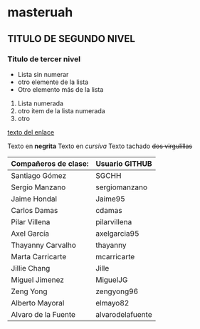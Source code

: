 # masteruah

## TITULO DE SEGUNDO NIVEL

### Titulo de tercer nivel

- Lista sin numerar
- otro elemente de la lista
- Otro elemento más de la lista

1. Lista numerada
1. otro item de la lista numerada
1. otro

[texto del enlace](http://google.es)

Texto en **negrita**
Texto en *cursiva*
Texto tachado ~~dos virgulillas~~


| **Compañeros de clase:** | **Usuario GITHUB** |
| :-------------- | ------------ | 
| Santiago Gómez | SGCHH | 
| Sergio Manzano | sergiomanzano | 
| Jaime Hondal | Jaime95 | 
| Carlos Damas | cdamas | 
| Pilar Villena | pilarvillena | 
| Axel García | axelgarcia95 | 
| Thayanny Carvalho | thayanny | 
| Marta Carricarte | mcarricarte | 
| Jillie Chang | Jille | 
| Miguel Jimenez | MiguelJG | 
| Zeng Yong | zengyong96 | 
| Alberto Mayoral | elmayo82 | 
| Alvaro de la Fuente | alvarodelafuente | 


